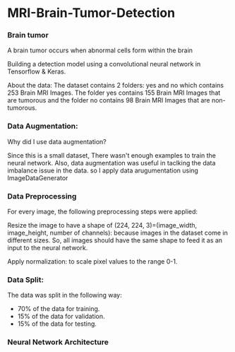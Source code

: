 # MRI-Brain-Tumor-Detection

### Brain tumor
A brain tumor occurs when abnormal cells form within the brain

Building a detection model using a convolutional neural network in Tensorflow & Keras.


About the data:
The dataset contains 2 folders: 
yes and no which contains 253 Brain MRI Images. 
The folder yes contains 155 Brain MRI Images that are tumorous and the folder no contains 98 Brain MRI Images that are non-tumorous.


### Data Augmentation:

Why did I use data augmentation?

Since this is a small dataset, There wasn't enough examples to train the neural network. Also, data augmentation was useful in taclking the data imbalance issue in the data.
so I apply data arugumentation using ImageDataGenerator 

### Data Preprocessing

For every image, the following preprocessing steps were applied:

Resize the image to have a shape of (224, 224, 3)=(image_width, image_height, number of channels): because images in the dataset come in different sizes. So, all images should have the same shape to feed it as an input to the neural network.

Apply normalization: to scale pixel values to the range 0-1.


### Data Split:

The data was split in the following way:

* 70% of the data for training.
* 15% of the data for validation.
* 15% of the data for testing.


### Neural Network Architecture








